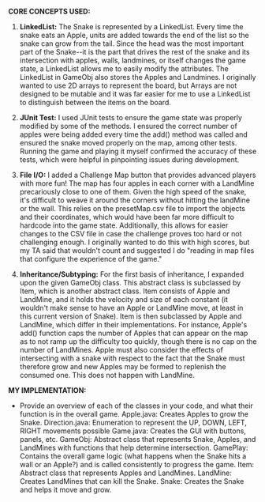 **CORE CONCEPTS USED:**

  1. **LinkedList:**
  The Snake is represented by a LinkedList. Every time the snake eats an Apple,
  units are added towards the end of the list so the snake can grow from the
  tail. Since the head was the most important part of the Snake--it is the part
  that drives the rest of the snake and its intersection with apples, walls,
  landmines, or itself changes the game state, a LinkedList allows me to easily
  modify the attributes. The LinkedList in GameObj also stores the Apples and
  Landmines. I originally wanted to use 2D arrays to represent the board, but
  Arrays are not designed to be mutable and it was far easier for me to use a
  LinkedList to distinguish between the items on the board.

  2. **JUnit Test:**
  I used JUnit tests to ensure the game state was properly modified by some of
  the methods. I ensured the correct number of apples were being added every
  time the add() method was called and ensured the snake moved properly on the
  map, among other tests. Running the game and playing it myself confirmed the
  accuracy of these tests, which were helpful in pinpointing issues during
  development.

  3. **File I/O:**
  I added a Challenge Map button that provides advanced players with more fun!
  The map has four apples in each corner with a LandMine precariously close to
  one of them. Given the high speed of the snake, it's difficult to weave it
  around the corners without hitting the landMine or the wall. This relies on
  the presetMap.csv file to import the objects and their coordinates, which
  would have been far more difficult to hardcode into the game state.
  Additionally, this allows for easier changes to the CSV file in case the
  challenge proves too hard or not challenging enough. I originally wanted to do
  this with high scores, but my TA said that wouldn't count and suggested I do
  "reading in map files that configure the experience of the game."

  4. **Inheritance/Subtyping:**
  For the first basis of inheritance, I expanded upon the given GameObj class.
  This abstract class is subclassed by Item, which is another abstract class.
  Item consists of Apple and LandMine, and it holds the velocity and size of
  each constant (it wouldn't make sense to have an Apple or LandMine move, at
  least in this current version of Snake). Item is then subclassed by Apple and
  LandMine, which differ in their implementations. For instance, Apple's add()
  function caps the number of Apples that can appear on the map as to not ramp
  up the difficulty too quickly, though there is no cap on the number of
  LandMines. Apple must also consider the effects of intersecting with a snake
  with respect to the fact that the Snake must therefore grow and new Apples may
  be formed to replenish the consumed one. This does not happen with LandMine.

**MY IMPLEMENTATION:**

- Provide an overview of each of the classes in your code, and what their
  function is in the overall game.
  Apple.java: Creates Apples to grow the Snake.
  Direction.java: Enumeration to represent the UP, DOWN, LEFT, RIGHT movements
  possible
  Game.java: Creates the GUI with buttons, panels, etc.
  GameObj: Abstract class that represents Snake, Apples, and LandMines with
  functions that help determine intersection.
  GamePlay: Contains the overall game logic (what happens when the Snake hits a
  wall or an Apple?) and is called consistently to progress the game.
  Item: Abstract class that represents Apples and LandMines.
  LandMine: Creates LandMines that can kill the Snake.
  Snake: Creates the Snake and helps it move and grow.
